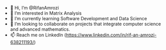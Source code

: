 - 👋 Hi, I’m @RifanAmrozi
- 👀 I’m interested in Matrix Analysis
- 🌱 I’m currently learning Software Development and Data Science
- 💞️ I’m looking to collaborate on projects that integrate computer science and advanced mathematics.
- 📫 Reach me on LinkedIn (https://www.linkedin.com/in/rif-an-amrozi-638211193/)

<!---
RifanAmrozi/RifanAmrozi is a ✨ special ✨ repository because its `README.md` (this file) appears on your GitHub profile.
You can click the Preview link to take a look at your changes.
--->
